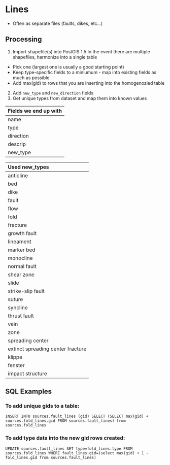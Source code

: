 # Lines

+ Often as separate files (faults, dikes, etc...)

## Processing
1. Import shapefile(s) into PostGIS
1.5 In the event there are multiple shapefiles, harmonize into a single table
  - Pick one (largest one is usually a good starting point)
  - Keep type-specific fields to a miniumum - map into existing fields as much as possible
  - Add max(gid) to rows that you are inserting into the homogenozied table
2. Add `new_type` and `new_direction` fields
3. Get unique types from dataset and map them into known values

| Fields we end up with |
| :---------------- |
| name |
| type |
| direction |
| descrip |
| new_type |


| Used new_types     |
| :------------- |
| anticline |
| bed |
| dike |
| fault |
| flow |
| fold |
| fracture |
| growth fault |
| lineament |
| marker bed |
| monocline |
| normal fault |
| shear zone |
| slide |
| strike-slip fault |
| suture |
| syncline |
| thrust fault |
| vein |
| zone |
| spreading center |
| extinct spreading center fracture |
| klippe |
| fenster |
| impact structure |

## SQL Examples 
### To add unique gids to a table: 
````INSERT INTO sources.fault_lines (gid) SELECT (SELECT max(gid) + sources.fold_lines.gid FROM sources.fault_lines) from sources.fold_lines````

### To add type data into the new gid rows created: 
````UPDATE sources.fault_lines SET type=fold_lines.type FROM sources.fold_lines WHERE fault_lines.gid=(select max(gid) + 1 - fold_lines.gid from sources.fault_lines)````
